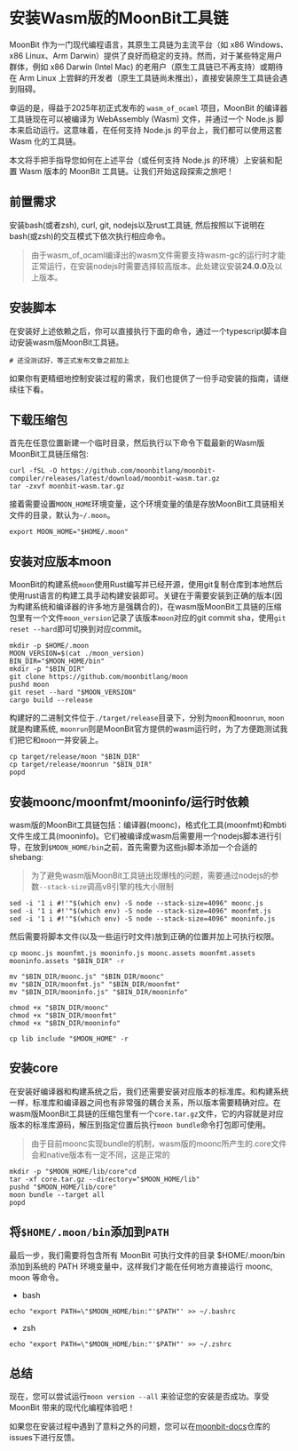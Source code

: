 # 安装Wasm版的MoonBit工具链

MoonBit 作为一门现代编程语言，其原生工具链为主流平台（如 x86 Windows、x86 Linux、Arm Darwin）提供了良好而稳定的支持。然而，对于某些特定用户群体，例如 x86 Darwin (Intel Mac) 的老用户（原生工具链已不再支持）或期待在 Arm Linux 上尝鲜的开发者（原生工具链尚未推出），直接安装原生工具链会遇到阻碍。

幸运的是，得益于2025年初正式发布的 `wasm_of_ocaml` 项目，MoonBit 的编译器工具链现在可以被编译为 WebAssembly (Wasm) 文件，并通过一个 Node.js 脚本来启动运行。这意味着，在任何支持 Node.js 的平台上，我们都可以使用这套 Wasm 化的工具链。

本文将手把手指导您如何在上述平台（或任何支持 Node.js 的环境）上安装和配置 Wasm 版本的 MoonBit 工具链。让我们开始这段探索之旅吧！

## 前置需求

安装bash(或者zsh), curl, git, nodejs以及rust工具链, 然后按照以下说明在bash(或zsh)的交互模式下依次执行相应命令。

> 由于wasm_of_ocaml编译出的wasm文件需要支持wasm-gc的运行时才能正常运行，在安装nodejs时需要选择较高版本。此处建议安装**24.0.0**及以上版本。

## 安装脚本

在安装好上述依赖之后，你可以直接执行下面的命令，通过一个typescript脚本自动安装wasm版MoonBit工具链。

```shell
# 还没测试好，等正式发布文章之前加上
```

如果你有更精细地控制安装过程的需求，我们也提供了一份手动安装的指南，请继续往下看。

## 下载压缩包

首先在任意位置新建一个临时目录，然后执行以下命令下载最新的Wasm版MoonBit工具链压缩包:

```shell
curl -fSL -O https://github.com/moonbitlang/moonbit-compiler/releases/latest/download/moonbit-wasm.tar.gz
tar -zxvf moonbit-wasm.tar.gz
```

接着需要设置`MOON_HOME`环境变量，这个环境变量的值是存放MoonBit工具链相关文件的目录，默认为`~/.moon`。

```shell
export MOON_HOME="$HOME/.moon"
```

## 安装对应版本moon

MoonBit的构建系统`moon`使用Rust编写并已经开源，使用git复制仓库到本地然后使用rust语言的构建工具手动构建安装即可。关键在于需要安装到正确的版本(因为构建系统和编译器的许多地方是强耦合的)，在wasm版MoonBit工具链的压缩包里有一个文件`moon_version`记录了该版本`moon`对应的git commit sha，使用`git reset --hard`即可切换到对应commit。



```shell
mkdir -p $HOME/.moon
MOON_VERSION=$(cat ./moon_version)
BIN_DIR="$MOON_HOME/bin"
mkdir -p "$BIN_DIR"
git clone https://github.com/moonbitlang/moon
pushd moon
git reset --hard "$MOON_VERSION"
cargo build --release
```

构建好的二进制文件位于`./target/release`目录下，分别为`moon`和`moonrun`, `moon`就是构建系统, `moonrun`则是MoonBit官方提供的wasm运行时，为了方便跑测试我们把它和`moon`一并安装上。

```shell
cp target/release/moon "$BIN_DIR"
cp target/release/moonrun "$BIN_DIR"
popd
```

## 安装moonc/moonfmt/mooninfo/运行时依赖

wasm版的MoonBit工具链包括：编译器(moonc)，格式化工具(moonfmt)和mbti文件生成工具(mooninfo)。它们被编译成wasm后需要用一个nodejs脚本进行引导，在放到`$MOON_HOME/bin`之前，首先需要为这些js脚本添加一个合适的shebang:

> 为了避免wasm版MoonBit工具链出现爆栈的问题，需要通过nodejs的参数`--stack-size`调高v8引擎的栈大小限制

```shell
sed -i '1 i #!'"$(which env) -S node --stack-size=4096" moonc.js
sed -i '1 i #!'"$(which env) -S node --stack-size=4096" moonfmt.js
sed -i '1 i #!'"$(which env) -S node --stack-size=4096" mooninfo.js
```

然后需要将脚本文件(以及一些运行时文件)放到正确的位置并加上可执行权限。

```shell
cp moonc.js moonfmt.js mooninfo.js moonc.assets moonfmt.assets mooninfo.assets "$BIN_DIR" -r

mv "$BIN_DIR/moonc.js" "$BIN_DIR/moonc"
mv "$BIN_DIR/moonfmt.js" "$BIN_DIR/moonfmt"
mv "$BIN_DIR/mooninfo.js" "$BIN_DIR/mooninfo"

chmod +x "$BIN_DIR/moonc"
chmod +x "$BIN_DIR/moonfmt"
chmod +x "$BIN_DIR/mooninfo"

cp lib include "$MOON_HOME" -r
```

## 安装core

在安装好编译器和构建系统之后，我们还需要安装对应版本的标准库。和构建系统一样，标准库和编译器之间也有非常强的耦合关系，所以版本需要精确对应。在wasm版MoonBit工具链的压缩包里有一个`core.tar.gz`文件，它的内容就是对应版本的标准库源码，解压到指定位置后执行`moon bundle`命令打包即可使用。

> 由于目前moonc实现bundle的机制，wasm版的moonc所产生的.core文件会和native版本有一定不同，这是正常的

```shell
mkdir -p "$MOON_HOME/lib/core"cd 
tar -xf core.tar.gz --directory="$MOON_HOME/lib"
pushd "$MOON_HOME/lib/core"
moon bundle --target all
popd
```

## 将`$HOME/.moon/bin`添加到`PATH`

最后一步，我们需要将包含所有 MoonBit 可执行文件的目录 $HOME/.moon/bin 添加到系统的 PATH 环境变量中，这样我们才能在任何地方直接运行 moonc, moon 等命令。

+ bash

```shell
echo "export PATH=\"$MOON_HOME/bin:"'$PATH"' >> ~/.bashrc
```

+ zsh

```shell
echo "export PATH=\"$MOON_HOME/bin:"'$PATH"' >> ~/.zshrc
```

## 总结

现在，您可以尝试运行`moon version --all` 来验证您的安装是否成功。享受 MoonBit 带来的现代化编程体验吧！

如果您在安装过程中遇到了意料之外的问题，您可以在[moonbit-docs](https://github.com/moonbitlang/moonbit-docs)仓库的issues下进行反馈。